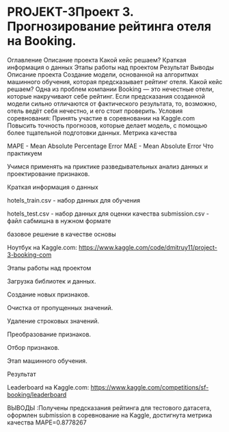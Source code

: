 # PROJEKT-3Проект 3. Прогнозирование рейтинга отеля на Booking.
Оглавление
Описание проекта
Какой кейс решаем?
Краткая информация о данных
Этапы работы над проектом
Результат
Выводы Описание проекта Создание модели, основанной на алгоритмах машинного обучения, которая предсказывает рейтинг отеля. Какой кейс решаем? Одна из проблем компании Booking — это нечестные отели, которые накручивают себе рейтинг. Если предсказания созданной модели сильно отличаются от фактического результата, то, возможно, отель ведёт себя нечестно, и его стоит проверить. Условия соревнования:
Принять участие в соревновании на Kaggle.com Повысить точность прогнозов, которые делает модель, с помощью более тщательной подготовки данных. Метрика качества

MAPE - Mean Absolute Percentage Error MAE - Mean Absolute Error Что практикуем

Учимся применять на приктике разведывательных анализ данных и проектирование признаков.

Краткая информация о данных

hotels_train.csv - набор данных для обучения

hotels_test.csv - набор данных для оценки качества submission.csv - файл сабмишна в нужном формате

базовое решение в качестве основы

Ноутбук на Kaggle.com: https://www.kaggle.com/code/dmitruy11/project-3-booking-com

Этапы работы над проектом

Загрузка библиотек и данных.

Создание новых признаков.

Очистка от пропущенных значений.

Удаление строковых значений.

Преобразование признаков.

Отбор признаков.

Этап машинного обучения.

Результат

Leaderboard на Kaggle.com: https://www.kaggle.com/competitions/sf-booking/leaderboard

ВЫВОДЫ :Получены предсказания рейтинга для тестового датасета, оформлен submission в соревнование на Kaggle, достигнута метрика качества MAPE=0.8778267

